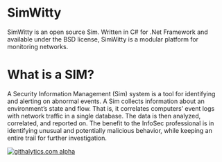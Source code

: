 SimWitty
========
SimWitty is an open source Sim. Written in C# for .Net Framework and available under the BSD license, SimWitty is a modular platform for monitoring networks.

What is a SIM?
==============
A Security Information Management (Sim) system is a tool for identifying and alerting on abnormal events. A Sim collects information about an environment’s state and flow. That is, it correlates computers’ event logs with network traffic in a single database. The data is then analyzed, correlated, and reported on. The benefit to the InfoSec professional is in identifying unusual and potentially malicious behavior, while keeping an entire trail for further investigation.

[![githalytics.com alpha](https://cruel-carlota.pagodabox.com/299f7cdbf2cc7f8abcee60a8bca8a270 "githalytics.com")](http://githalytics.com/SimWitty/Incog)